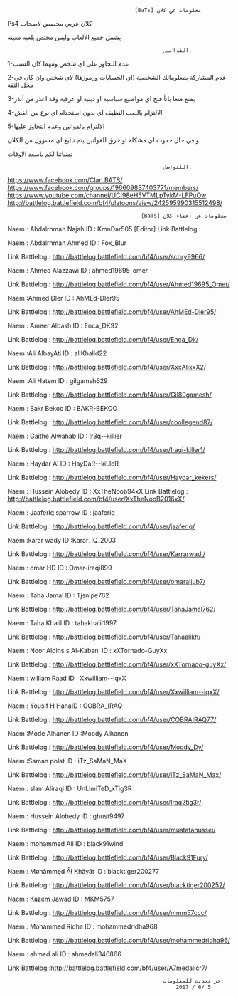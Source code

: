                                             [BaTs] معلومات عن كلان 
                    
                    
Ps4  كلان عربي مخصص لاصحاب 

يشمل جميع الالعاب وليس مختص بلعبه معينه 

                                                     القوانين.

1-عدم التجاوز على اي شخص ومهما كان السبب

2-عدم المشاركة بمعلوماتك الشخصية (اي الحسابات ورموزها) لاي شخص وان كان في محل الثقة

3-يمنع منعا باتأ فتح اي مواضيع سياسية او دينية او عرقية وقد اعذر من أنذر

4-الالتزام باللعب النظيف اي بدون استخدام اي نوع من الغش 

5-الالتزام بالقوانين وعدم التجاوز عليها 

و في حال حدوث اي مشكلة او خرق للقوانين يتم تبليغ اي مسؤول من الكلان 

تمنياتنا لكم باسعد الاوقات 

                                                     اللتواصل.

https://www.facebook.com/Clan.BATS/
https://www.facebook.com/groups/196609837403771/members/
https://www.youtube.com/channel/UCI98eH5VTMLpTykM-LFPuOw
http://battlelog.battlefield.com/bf4/platoons/view/242595990315512498/


                                              [BaTs] معلومات عن اعظاء كلان 

Naem : Abdalrhman Najah ID : KmnDar505 [Editor] 
Link Battlelog : 

Naem : Abdalrhman Ahmed ID : Fox_Blur

Link Battlelog : http://battlelog.battlefield.com/bf4/user/scory9966/

Naem : Ahmed Alazzawi ID : ahmed19695_omer

Link Battlelog : http://battlelog.battlefield.com/bf4/user/Ahmed19695_Omer/

Naem :Ahmed Dler ID : AhMEd-Dler95 

Link Battlelog : http://battlelog.battlefield.com/bf4/user/AhMEd-Dler95/

Naem : Ameer Albash ID : Enca_DK92

Link Battlelog : http://battlelog.battlefield.com/bf4/user/Enca_Dk/

Naem :Ali AlbayAti ID : aliKhalid22

Link Battlelog : http://battlelog.battlefield.com/bf4/user/XxxAlixxX2/

Naem :Ali Hatem ID : gilgamsh629

Link Battlelog : http://battlelog.battlefield.com/bf4/user/Gil89gamesh/
 
Naem : Bakr Bekoo ID : BAKR-BEKOO

Link Battlelog : http://battlelog.battlefield.com/bf4/user/coollegend87/

Naem : Gaithe Alwahab ID : Ir3q--killier

Link Battlelog : http://battlelog.battlefield.com/bf4/user/Iraqi-killer1/

Naem : Haydar Al ID : HayDaR--kiLleR

Link Battlelog : http://battlelog.battlefield.com/bf4/user/Haydar_kekers/

Naem : Hussein Alobedy ID : XxTheNoob94xX
Link Battlelog : http://battlelog.battlefield.com/bf4/user/XxTheNooB2016xX/

Naem : Jaaferiq sparrow ID : jaaferiq

Link Battlelog : http://battlelog.battlefield.com/bf4/user/jaaferiq/

Naem :karar wady ID :Karar_IQ_2003

Link Battlelog : http://battlelog.battlefield.com/bf4/user/KarrarwadI/

Naem : omar HD ID : Omar-iraqi899

Link Battlelog : http://battlelog.battlefield.com/bf4/user/omaraljub7/

Naem : Taha Jamal ID : Tjsnipe762

Link Battlelog : http://battlelog.battlefield.com/bf4/user/TahaJamal762/

Naem : Taha Khalil ID : tahakhalil1997

Link Battlelog : http://battlelog.battlefield.com/bf4/user/Tahaalikh/

Naem : Noor Aldins s Al-Kabani  ID : xXTornado-GuyXx

Link Battlelog : http://battlelog.battlefield.com/bf4/user/xXTornado-guyXx/

Naem : william Raad ID : Xxwilliam--iqxX

Link Battlelog : http://battlelog.battlefield.com/bf4/user/Xxwilliam--iqxX/

Naem : Yousif H HanaID : COBRA_IRAQ

Link Battlelog : http://battlelog.battlefield.com/bf4/user/COBRAIRAQ77/

Naem :Mode Alhanen  ID :Moody Alhanen

Link Battlelog : http://battlelog.battlefield.com/bf4/user/Moody_Dy/

Naem :Saman polat ID : iTz_SaMaN_MaX

Link Battlelog : http://battlelog.battlefield.com/bf4/user/iTz_SaMaN_Max/

Naem : slam Aliraqi ID : UnLimiTeD_xTig3R

Link Battlelog : http://battlelog.battlefield.com/bf4/user/Iraq2tig3r/

Naem : Hussein Alobedy ID : ghust9497

Link Battlelog : http://battlelog.battlefield.com/bf4/user/mustafahussei/

Naem : mohammed Ali ID : black91wind

Link Battlelog : http://battlelog.battlefield.com/bf4/user/Black91Fury/

Naem : Møhâmmęd Âł Khãyãt ID : blacktiger200277

Link Battlelog : http://battlelog.battlefield.com/bf4/user/blacktiger200252/

Naem : Kazem Jawad  ID : MKM5757

Link Battlelog : http://battlelog.battlefield.com/bf4/user/mmm57ccc/

Naem : Mohammed Ridha  ID : mohammedridha968

Link Battlelog : http://battlelog.battlefield.com/bf4/user/mohammedridha96/

Naem : ahmed ali ID : ahmedali346866

Link Battlelog :http://battlelog.battlefield.com/bf4/user/A7medalicr7/

                                                     اخر تحديث للمعلومات
                                                         2017 / 6/ 5
